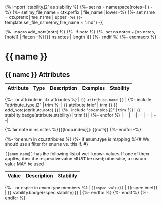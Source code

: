 {% import 'stability.j2' as stability %}
{%- set ns = namespace(notes=[]) -%}
{%- set my_file_name = ctx.prefix | file_name | lower -%}
{%- set name = ctx.prefix | file_name | upper -%}
{{- template.set_file_name(my_file_name ~ ".md") -}}

{%- macro add_note(note) %}
{%- if note %}
{%- set ns.notes = [ns.notes, [note]] | flatten -%}
[{{ ns.notes | length }}]
{%- endif %}
{%- endmacro %}
<!--- Hugo front matter used to generate the website version of this page:
--->

# {{ name }}

## {{ name }} Attributes

| Attribute  | Type | Description  | Examples  | Stability |
|---|---|---|---|---|
{%- for attribute in ctx.attributes %}
| `{{ attribute.name }}` | {%- include "attribute_type.j2" | trim %} | {{ attribute.brief | trim }} {{ add_note(attribute.note) }} | {%- include "examples.j2" | trim %} | {{ stability.badge(attribute.stability) | trim }} |
{%- endfor %}
|---|---|---|---|---|

{% for note in ns.notes %}
[{{loop.index}}]: {{note}}
{%- endfor -%}

{%- for enum in ctx.attributes %}
{%- if enum.type is mapping %}{# We should use a filter for enums vs. this if. #}

`{{enum.name}}` has the following list of well-known values. If one of them applies, then the respective value MUST be used; otherwise, a custom value MAY be used.

| Value  | Description | Stability |
|---|---|---|
{%- for espec in enum.type.members %}
| `{{espec.value}}` | {{espec.brief}} | {{ stability.badge(espec.stability) }} |
{%- endfor %}
{%- endif %}
{%- endfor %}